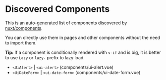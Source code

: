 # Discovered Components

This is an auto-generated list of components discovered by [nuxt/components](https://github.com/nuxt/components).

You can directly use them in pages and other components without the need to import them.

**Tip:** If a component is conditionally rendered with `v-if` and is big, it is better to use `Lazy` or `lazy-` prefix to lazy load.

- `<UiAlert>` | `<ui-alert>` (components/ui-alert.vue)
- `<UiDateForm>` | `<ui-date-form>` (components/ui-date-form.vue)
